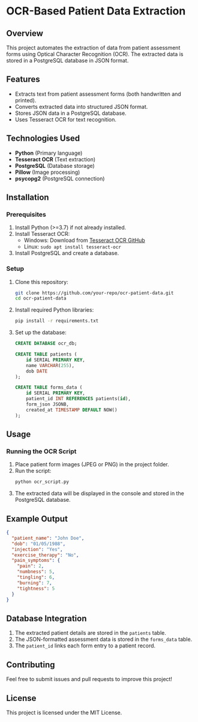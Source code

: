 # OCR-Based Patient Data Extraction

## Overview
This project automates the extraction of data from patient assessment forms using Optical Character Recognition (OCR). The extracted data is stored in a PostgreSQL database in JSON format.

## Features
- Extracts text from patient assessment forms (both handwritten and printed).
- Converts extracted data into structured JSON format.
- Stores JSON data in a PostgreSQL database.
- Uses Tesseract OCR for text recognition.

## Technologies Used
- **Python** (Primary language)
- **Tesseract OCR** (Text extraction)
- **PostgreSQL** (Database storage)
- **Pillow** (Image processing)
- **psycopg2** (PostgreSQL connection)

## Installation

### Prerequisites
1. Install Python (>=3.7) if not already installed.
2. Install Tesseract OCR:
   - Windows: Download from [Tesseract OCR GitHub](https://github.com/tesseract-ocr/tesseract)
   - Linux: `sudo apt install tesseract-ocr`
3. Install PostgreSQL and create a database.

### Setup
1. Clone this repository:
   ```sh
   git clone https://github.com/your-repo/ocr-patient-data.git
   cd ocr-patient-data
   ```
2. Install required Python libraries:
   ```sh
   pip install -r requirements.txt
   ```
3. Set up the database:
   ```sql
   CREATE DATABASE ocr_db;
   
   CREATE TABLE patients (
       id SERIAL PRIMARY KEY,
       name VARCHAR(255),
       dob DATE
   );
   
   CREATE TABLE forms_data (
       id SERIAL PRIMARY KEY,
       patient_id INT REFERENCES patients(id),
       form_json JSONB,
       created_at TIMESTAMP DEFAULT NOW()
   );
   ```

## Usage

### Running the OCR Script
1. Place patient form images (JPEG or PNG) in the project folder.
2. Run the script:
   ```sh
   python ocr_script.py
   ```
3. The extracted data will be displayed in the console and stored in the PostgreSQL database.

## Example Output
```json
{
  "patient_name": "John Doe",
  "dob": "01/05/1988",
  "injection": "Yes",
  "exercise_therapy": "No",
  "pain_symptoms": {
    "pain": 2,
    "numbness": 5,
    "tingling": 6,
    "burning": 7,
    "tightness": 5
  }
}
```

## Database Integration
1. The extracted patient details are stored in the `patients` table.
2. The JSON-formatted assessment data is stored in the `forms_data` table.
3. The `patient_id` links each form entry to a patient record.

## Contributing
Feel free to submit issues and pull requests to improve this project!

## License
This project is licensed under the MIT License.
